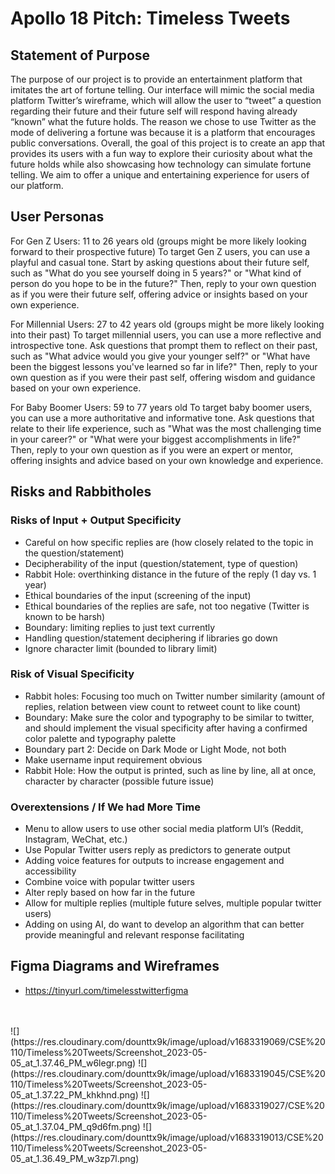 # Apollo 18 Pitch: Timeless Tweets #

## Statement of Purpose ##

The purpose of our project is to provide an entertainment platform that imitates the art of fortune telling. Our interface will mimic the social media platform Twitter’s wireframe, which will allow the user to “tweet” a question regarding their future and their future self will respond having already “known” what the future holds. The reason we chose to use Twitter as the mode of delivering a fortune was because it is a platform that encourages public conversations. Overall, the goal of this project is to create an app that provides its users with a fun way to explore their curiosity about what the future holds while also showcasing how technology can simulate fortune telling. We aim to offer a unique and entertaining experience for users of our platform. 

## User Personas ##

For Gen Z Users: 11 to 26 years old
(groups might be more likely looking forward to their prospective future)
To target Gen Z users, you can use a playful and casual tone. Start by asking questions about their future self, such as "What do you see yourself doing in 5 years?" or "What kind of person do you hope to be in the future?" Then, reply to your own question as if you were their future self, offering advice or insights based on your own experience.

For Millennial Users: 27 to 42 years old 
(groups might be more likely looking into their past)
To target millennial users, you can use a more reflective and introspective tone. Ask questions that prompt them to reflect on their past, such as "What advice would you give your younger self?" or "What have been the biggest lessons you've learned so far in life?" Then, reply to your own question as if you were their past self, offering wisdom and guidance based on your own experience.

For Baby Boomer Users: 59 to 77 years old
To target baby boomer users, you can use a more authoritative and informative tone. Ask questions that relate to their life experience, such as "What was the most challenging time in your career?" or "What were your biggest accomplishments in life?" Then, reply to your own question as if you were an expert or mentor, offering insights and advice based on your own knowledge and experience.

## Risks and Rabbitholes ##

### Risks of Input + Output Specificity

- Careful on how specific replies are (how closely related to the topic in the question/statement)
- Decipherability of the input (question/statement, type of question)
- Rabbit Hole: overthinking distance in the future of the reply (1 day vs. 1 year)
- Ethical boundaries of the input (screening of the input)
- Ethical boundaries of the replies are safe, not too negative (Twitter is known to be harsh)
- Boundary: limiting replies to just text currently 
- Handling question/statement deciphering if libraries go down
- Ignore character limit (bounded to library limit)

### Risk of Visual Specificity ###

- Rabbit holes: Focusing too much on Twitter number similarity (amount of replies, relation between view count to retweet count to like count)
- Boundary: Make sure the color and typography to be similar to twitter, and should implement the visual specificity after having a confirmed color palette and typography palette
- Boundary part 2: Decide on Dark Mode or Light Mode, not both
- Make username input requirement obvious
- Rabbit Hole: How the output is printed, such as line by line, all at once, character by character (possible future issue)

### Overextensions / If We had More Time ###
- Menu to allow users to use other social media platform UI’s (Reddit, Instagram, WeChat, etc.)
- Use Popular Twitter users reply as predictors to generate  output
- Adding voice features for outputs to increase engagement and accessibility
- Combine voice with popular twitter users
- Alter reply based on how far in the future
- Allow for multiple replies (multiple future selves, multiple popular twitter users)
- Adding on using AI, do  want to develop an algorithm that can better provide meaningful and relevant response facilitating 

## Figma Diagrams and Wireframes ##
- https://tinyurl.com/timelesstwitterfigma
<br>
<br>
![](https://res.cloudinary.com/dounttx9k/image/upload/v1683319069/CSE%20110/Timeless%20Tweets/Screenshot_2023-05-05_at_1.37.46_PM_w6legr.png)
![](https://res.cloudinary.com/dounttx9k/image/upload/v1683319045/CSE%20110/Timeless%20Tweets/Screenshot_2023-05-05_at_1.37.22_PM_khkhnd.png)
![](https://res.cloudinary.com/dounttx9k/image/upload/v1683319027/CSE%20110/Timeless%20Tweets/Screenshot_2023-05-05_at_1.37.04_PM_q9d6fm.png)
![](https://res.cloudinary.com/dounttx9k/image/upload/v1683319013/CSE%20110/Timeless%20Tweets/Screenshot_2023-05-05_at_1.36.49_PM_w3zp7l.png)






